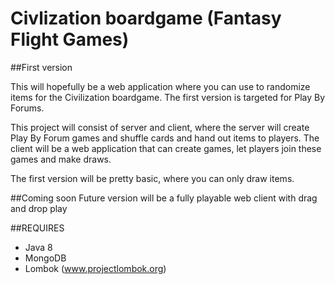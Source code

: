 Civlization boardgame (Fantasy Flight Games)
=================================

##First version

This will hopefully be a web application where you can use to randomize items for the Civilization boardgame. The first version is targeted for Play By Forums.

This project will consist of server and client, where the server will create Play By Forum games and shuffle cards and hand out items to players.
The client will be a web application that can create games, let players join these games and make draws.

The first version will be pretty basic, where you can only draw items.

##Coming soon
Future version will be a fully playable web client with drag and drop play

##REQUIRES
* Java 8
* MongoDB
* Lombok (www.projectlombok.org)
